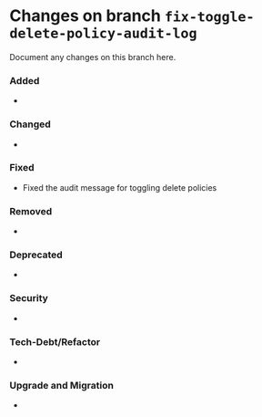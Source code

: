# Changes on branch `fix-toggle-delete-policy-audit-log`
Document any changes on this branch here.
### Added
- 

### Changed
- 

### Fixed
- Fixed the audit message for toggling delete policies

### Removed
- 

### Deprecated
- 

### Security
- 

### Tech-Debt/Refactor
- 

### Upgrade and Migration
- 
